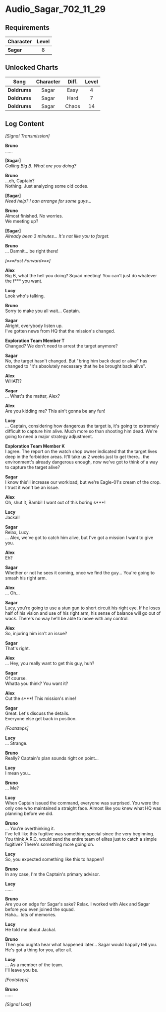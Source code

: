 # Audio_Sagar_702_11_29
## Requirements
|Character|Level|
|---------|:---:|
|**Sagar**|  8  |

## Unlocked Charts
|    Song    |Character|Diff.|Level|
|------------|:-------:|:---:|:---:|
|**Doldrums**|  Sagar  |Easy |  4  |
|**Doldrums**|  Sagar  |Hard |  7  |
|**Doldrums**|  Sagar  |Chaos| 14  |

## Log Content
*\[Signal Transmission\]*

**Bruno**<br>
......

**[Sagar]**<br>
*Calling Big B. What are you doing?*

**Bruno**<br>
...eh, Captain? <br>
Nothing. Just analyzing some old codes.

**[Sagar]**<br>
*Need help? I can arrange for some guys...*

**Bruno**<br>
Almost finished. No worries.<br>
We meeting up?<br>


**[Sagar]**<br>
*Already been 3 minutes... It's not like you to forget.*

**Bruno**<br>
... Damnit... be right there!

*[»»»Fast Forward»»»]*

**Alex**<br>
Big B, what the hell you doing? Squad meeting! You can't just do whatever the f\*\*\* you want.

**Lucy**<br>
Look who's talking.

**Bruno**<br>
Sorry to make you all wait... Captain.

**Sagar**<br>
Alright, everybody listen up.<br>
I've gotten news from HQ that the mission's changed.

**Exploration Team Member T**<br>
Changed? We don't need to arrest the target anymore?

**Sagar**<br>
No, the target hasn't changed. But "bring him back dead or alive" has changed to "it's absolutely necessary that he be brought back alive".

**Alex**<br>
WHAT!?

**Sagar**<br>
... What's the matter, Alex?

**Alex**<br>
Are you kidding me? This ain't gonna be any fun!

**Lucy**<br>
... Captain, considering how dangerous the target is, it's going to extremely difficult to capture him alive. Much more so than shooting him dead. We're going to need a major strategy adjustment.

**Exploration Team Member K**<br>
I agree. The report on the watch shop owner indicated that the target lives deep in the forbidden areas. It'll take us 2 weeks just to get there... the environment's already dangerous enough, now we've got to think of a way to capture the target alive?

**Sagar**<br>
I know this'll increase our workload, but we're Eagle\-01's cream of the crop. I trust it won't be an issue.

**Alex**<br>
Oh, shut it, Bambi! I want out of this boring s\*\*\*!

**Lucy**<br>
Jackal!

**Sagar**<br>
Relax, Lucy.<br>
... Alex, we've got to catch him alive, but I've got a mission I want to give you.

**Alex**<br>
Eh?

**Sagar**<br>
Whether or not he sees it coming, once we find the guy... You're going to smash his right arm.

**Alex**<br>
... Oh...

**Sagar**<br>
Lucy, you're going to use a stun gun to short circuit his right eye. If he loses half of his vision and use of his right arm, his sense of balance will go out of wack. There's no way he'll be able to move with any control.

**Alex**<br>
So, injuring him isn't an issue?

**Sagar**<br>
That's right.

**Alex**<br>
... Hey, you really want to get this guy, huh?

**Sagar**<br>
Of course.<br>
Whatta you think? You want it?

**Alex**<br>
Cut the s\*\*\*! This mission's mine!

**Sagar**<br>
Great. Let's discuss the details.<br>
Everyone else get back in position.

*\[Footsteps\]*

**Lucy**<br>
... Strange.

**Bruno**<br>
Really? Captain's plan sounds right on point...

**Lucy**<br>
I mean you...

**Bruno**<br>
... Me?

**Lucy**<br>
When Captain issued the command, everyone was surprised. You were the only one who maintained a straight face. Almost like you knew what HQ was planning before we did.

**Bruno**<br>
... You're overthinking it.<br>
I've felt like this fugitive was something special since the very beginning. You think A.R.C. would send the entire team of elites just to catch a simple fugitive? There's something more going on. 

**Lucy**<br>
So, you expected something like this to happen?

**Bruno**<br>
In any case, I'm the Captain's primary advisor.

**Lucy**<br>
......

**Bruno**<br>
Are you on edge for Sagar's sake? Relax. I worked with Alex and Sagar before you even joined the squad.<br>
Haha... lots of memories.

**Lucy**<br>
He told me about Jackal.

**Bruno**<br>
Then you oughta hear what happened later... Sagar would happily tell you. He's got a thing for you, after all.

**Lucy**<br>
... As a member of the team.<br>
I'll leave you be.

*\[Footsteps\]*

**Bruno**<br>
......

*[Signal Lost]*